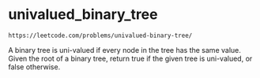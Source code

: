 # univalued_binary_tree

`https://leetcode.com/problems/univalued-binary-tree/`

A binary tree is uni-valued if every node in the tree has the same value.
Given the root of a binary tree, return true if the given tree is uni-valued, or false otherwise.
